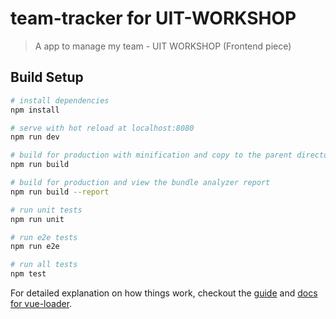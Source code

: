 # team-tracker for UIT-WORKSHOP

> A app to manage my team - UIT WORKSHOP (Frontend piece)

## Build Setup

``` bash
# install dependencies
npm install

# serve with hot reload at localhost:8080
npm run dev

# build for production with minification and copy to the parent directory 
npm run build

# build for production and view the bundle analyzer report
npm run build --report

# run unit tests
npm run unit

# run e2e tests
npm run e2e

# run all tests
npm test
```

For detailed explanation on how things work, checkout the [guide](http://vuejs-templates.github.io/webpack/) and [docs for vue-loader](http://vuejs.github.io/vue-loader).
